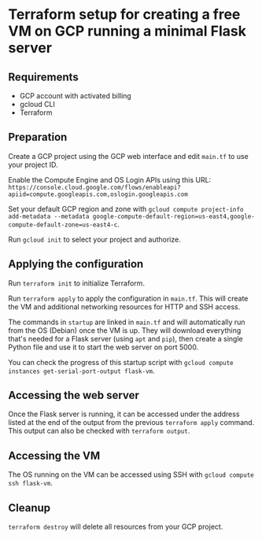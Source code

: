 # Terraform setup for creating a free VM on GCP running a minimal Flask server

## Requirements

* GCP account with activated billing
* gcloud CLI
* Terraform

## Preparation

Create a GCP project using the GCP web interface and edit `main.tf` to use your project ID.

Enable the Compute Engine and OS Login APIs using this URL: `https://console.cloud.google.com/flows/enableapi?apiid=compute.googleapis.com,oslogin.googleapis.com`

Set your default GCP region and zone with `gcloud compute project-info add-metadata --metadata google-compute-default-region=us-east4,google-compute-default-zone=us-east4-c`.

Run `gcloud init` to select your project and authorize.

## Applying the configuration

Run `terraform init` to initialize Terraform.

Run `terraform apply` to apply the configuration in `main.tf`. This will create the VM and additional networking resources for HTTP and SSH access.

The commands in `startup` are linked in `main.tf` and will automatically run from the OS (Debian) once the VM is up. They will download everything that's needed for a Flask server (using `apt` and `pip`), then create a single Python file and use it to start the web server on port 5000.

You can check the progress of this startup script with `gcloud compute instances get-serial-port-output flask-vm`.

## Accessing the web server

Once the Flask server is running, it can be accessed under the address listed at the end of the output from the previous `terraform apply` command. This output can also be checked with `terraform output`.

## Accessing the VM

The OS running on the VM can be accessed using SSH with `gcloud compute ssh flask-vm`.

## Cleanup

`terraform destroy` will delete all resources from your GCP project.